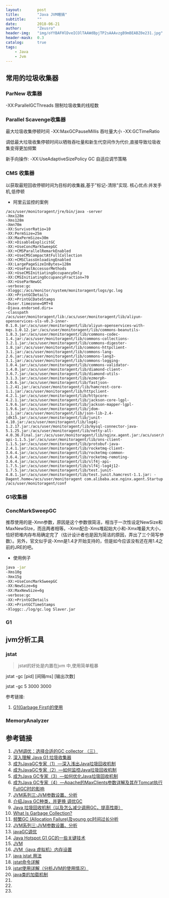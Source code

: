 ```yaml
---
layout:       post
title:        "Java JVM瞎搞"
subtitle:     ""
date:         2018-06-21
author:       "Zeusro"
header-img:   "img/oYYBAFHlDveICOlTAAWdBpjTP2sAAAvzgB9mBEABZ0e231.jpg"
header-mask:  0.3
catalog:      true
tags:
    - Java
    - Jvm
---
```


## 常用的垃圾收集器

### ParNew 收集器

-XX:ParallelGCThreads
限制垃圾收集的线程数
 
### Parallel Scavenge收集器
 
最大垃圾收集停顿时间
-XX:MaxGCPauseMillis
吞吐量大小
-XX:GCTimeRatio
 
调低最大垃圾收集停顿时间以牺牲吞吐量和新生代空间作为代价,直接导致垃圾收集变得更加频繁
 
新手向操作:
-XX:UseAdaptiveSizePolicy
GC 自适应调节策略
 
### CMS 收集器

 以获取最短回收停顿时间为目标的收集器,基于"标记-清除"实现.
核心优点:并发手机,低停顿
 

* 阿里云监控的案例

```
/acs/user/monitoragent/jre/bin/java -server 
-Xmx128m 
-Xms128m 
-Xmn70m 
-XX:SurvivorRatio=10 
-XX:PermSize=25m 
-XX:MaxPermSize=30m 
-XX:+DisableExplicitGC 
-XX:+UseConcMarkSweepGC 
-XX:+CMSParallelRemarkEnabled 
-XX:+UseCMSCompactAtFullCollection 
-XX:+CMSClassUnloadingEnabled 
-XX:LargePageSizeInBytes=128m 
-XX:+UseFastAccessorMethods 
-XX:+UseCMSInitiatingOccupancyOnly 
-XX:CMSInitiatingOccupancyFraction=70 
-XX:+UseParNewGC 
-verbose:gc 
-Xloggc:/acs/monitor/system/monitoragent/logs/gc.log 
-XX:+PrintGCDetails 
-XX:+PrintGCDateStamps 
-Duser.timezone=GMT+8 
-Djava.endorsed.dirs= 
-classpath /acs/user/monitoragent/lib:/acs/user/monitoragent/lib/aliyun-openservices-sls-v0.3-inner-0.1.0.jar:/acs/user/monitoragent/lib/aliyun-openservices-with-mqs.1.0.12.jar:/acs/user/monitoragent/lib/commons-beanutils-1.8.3.jar:/acs/user/monitoragent/lib/commons-codec-1.4.jar:/acs/user/monitoragent/lib/commons-collections-3.2.1.jar:/acs/user/monitoragent/lib/commons-digester-1.8.jar:/acs/user/monitoragent/lib/commons-httpclient-3.1.jar:/acs/user/monitoragent/lib/commons-lang-2.6.jar:/acs/user/monitoragent/lib/commons-lang3-3.1.jar:/acs/user/monitoragent/lib/commons-logging-1.0.4.jar:/acs/user/monitoragent/lib/commons-validator-1.4.0.jar:/acs/user/monitoragent/lib/diamond-client-3.6.7.jar:/acs/user/monitoragent/lib/diamond-utils-3.1.3.jar:/acs/user/monitoragent/lib/ezmorph-1.0.6.jar:/acs/user/monitoragent/lib/fastjson-1.2.41.jar:/acs/user/monitoragent/lib/hamcrest-core-1.1.jar:/acs/user/monitoragent/lib/httpclient-4.2.1.jar:/acs/user/monitoragent/lib/httpcore-4.2.1.jar:/acs/user/monitoragent/lib/jackson-core-lgpl-1.9.6.jar:/acs/user/monitoragent/lib/jackson-mapper-lgpl-1.9.6.jar:/acs/user/monitoragent/lib/jdom-1.1.jar:/acs/user/monitoragent/lib/json-lib-2.4-jdk15.jar:/acs/user/monitoragent/lib/junit-4.10.jar:/acs/user/monitoragent/lib/log4j-1.2.17.jar:/acs/user/monitoragent/lib/mysql-connector-java-5.1.25.jar:/acs/user/monitoragent/lib/netty-all-4.0.36.Final.jar:/acs/user/monitoragent/lib/nginx.agent.jar:/acs/user/monitoragent/lib/ons-api-1.1.5.jar:/acs/user/monitoragent/lib/ons-client-1.1.5.jar:/acs/user/monitoragent/lib/protobuf-java-2.4.1.jar:/acs/user/monitoragent/lib/rocketmq-client-3.6.4.jar:/acs/user/monitoragent/lib/rocketmq-common-3.6.4.jar:/acs/user/monitoragent/lib/rocketmq-remoting-3.6.4.jar:/acs/user/monitoragent/lib/slf4j-api-1.7.5.jar:/acs/user/monitoragent/lib/slf4j-log4j12-1.7.5.jar:/acs/user/monitoragent/lib/test.junit-4.8.1.jar:/acs/user/monitoragent/lib/test.junit.hamcrest-1.1.jar: -Dagent.home=/acs/user/monitoragent com.alibaba.ace.nginx.agent.Startup /acs/user/monitoragent/conf
``` 

### G1收集器

### ConcMarkSweepGC

推荐使用的是-Xmn参数，原因是这个参数很简洁，相当于一次性设定NewSize和MaxNewSIze，而且两者相等。-Xmn配合-Xms堆起始大小和-Xmx堆最大大小，恰好把堆内存布局确定完了（估计设计者也是因为简洁的原因，弄出了三个简写参数）。另外，官文似乎说-Xmn是1.4才开始支持的，但是如今应该没有还在用1.4之前的JRE的吧。 

* 使用例子

```bash
java -jar 
-Xms10g 
-Xmx15g 
-XX:+UseConcMarkSweepGC 
-XX:NewSize=6g 
-XX:MaxNewSize=6g 
-verbose:gc 
-XX:+PrintGCDetails 
-XX:+PrintGCTimeStamps  
-Xloggc:./log/gc.log Slaver.jar
```

### G1







## jvm分析工具

### jstat
> jstat的好处是内置在jvm 中,使用简单粗暴

jstat -gc [pid] [间隔ms] [输出次数]

jstat -gc 5 3000 3000



参考链接:
1. [G1(Garbage First)的使用](http://bboniao.com/jvm/2014-03/g1garbage-first.html)



### MemoryAnalyzer




## 参考链接
1. [JVM调优：选择合适的GC collector （三）](https://blog.csdn.net/historyasamirror/article/details/6245157)
1. [深入理解 Java G1 垃圾收集器](http://ghoulich.xninja.org/tag/g1/)
1. [成为JavaGC专家（1）—深入浅出Java垃圾回收机制](http://www.importnew.com/1993.html)
1. [成为JavaGC专家（2）—如何监控Java垃圾回收机制](http://www.importnew.com/2057.html)
1. [成为Java GC专家（3）—如何优化Java垃圾回收机制](http://www.importnew.com/3146.html)
1. [成为Java GC专家（4）—Apache的MaxClients参数详解及其在Tomcat执行FullGC时的影响](http://www.importnew.com/3151.html)
1. [JVM系列三:JVM参数设置、分析](http://www.cnblogs.com/redcreen/archive/2011/05/04/2037057.html)
1. [介绍Java GC种类，并更换 调优GC](https://blog.csdn.net/roland101/article/details/2203461)
1. [Java 垃圾回收机制（以及怎么减少调用GC，提高性能）](https://blog.csdn.net/hyqsong/article/details/42006947)
1. [What Is Garbage Collection?](https://plumbr.io/handbook/what-is-garbage-collection)
1. [频繁GC (Allocation Failure)及young gc时间过长分析](https://juejin.im/post/5a9b811a6fb9a028e46e1c88)
1. [JVM系列三:JVM参数设置、分析](http://www.cnblogs.com/redcreen/archive/2011/05/04/2037057.html)
1. [javaGC调优](http://darktea.github.io/notes/2013/09/08/java-gc.html)
1. [Java Hotspot G1 GC的一些关键技术](https://tech.meituan.com/g1.html)
1. [JVM](https://crowhawk.github.io/tags/#JVM)
1. [JVM（java 虚拟机）内存设置](https://www.cnblogs.com/jack204/archive/2012/07/02/2572932.html)
1. [java jstat 用法](https://www.pocketdigi.com/20170522/1573.html)
1. [jstat命令详解](https://blog.csdn.net/zhaozheng7758/article/details/8623549)
1. [jstat使用详解（分析JVM的使用情况）](https://blog.csdn.net/ouyang111222/article/details/53688986)
1. [java类的加载机制](http://www.cnblogs.com/ityouknow/p/5603287.html)
1. []()
1. []()
1. []()